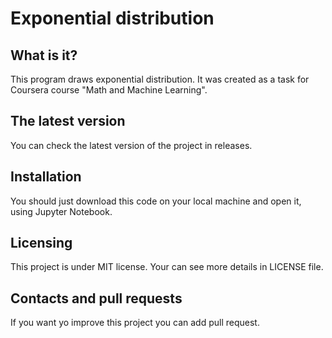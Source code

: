 # Exponential distribution

What is it?
----------
This program draws exponential distribution. It was created as a task for Coursera course "Math and Machine Learning".


The latest version
----------

You can check the latest version of the project in releases.

Installation
-----------
You should just download this code on your local machine and open it, using Jupyter Notebook.

Licensing
---------
This project is under MIT license. Your can see more details in LICENSE file.

Contacts and pull requests
--------
If you want yo improve this project you can add pull request.
